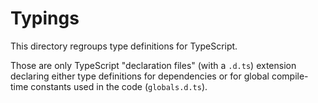 # Typings

This directory regroups type definitions for TypeScript.

Those are only TypeScript "declaration files" (with a `.d.ts`) extension declaring either
type definitions for dependencies or for global compile-time constants used in the code
(`globals.d.ts`).
